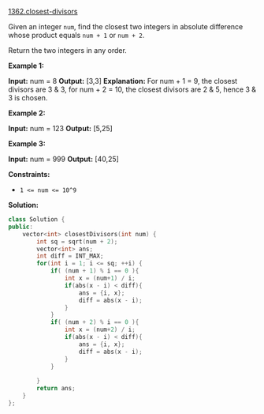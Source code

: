 [1362.closest-divisors](https://leetcode.com/problems/closest-divisors/)  

Given an integer `num`, find the closest two integers in absolute difference whose product equals `num + 1` or `num + 2`.

Return the two integers in any order.

**Example 1:**

**Input:** num = 8
**Output:** \[3,3\]
**Explanation:** For num + 1 = 9, the closest divisors are 3 & 3, for num + 2 = 10, the closest divisors are 2 & 5, hence 3 & 3 is chosen.

**Example 2:**

**Input:** num = 123
**Output:** \[5,25\]

**Example 3:**

**Input:** num = 999
**Output:** \[40,25\]

**Constraints:**

*   `1 <= num <= 10^9`  



**Solution:**  

```cpp
class Solution {
public:
    vector<int> closestDivisors(int num) {
        int sq = sqrt(num + 2);
        vector<int> ans;
        int diff = INT_MAX;
        for(int i = 1; i <= sq; ++i) {
            if( (num + 1) % i == 0 ){
                int x = (num+1) / i;
                if(abs(x - i) < diff){
                    ans = {i, x};
                    diff = abs(x - i);
                }
            }
            if( (num + 2) % i == 0 ){
                int x = (num+2) / i;
                if(abs(x - i) < diff){
                    ans = {i, x};
                    diff = abs(x - i);
                }
            }
                
        }
        return ans;
    }
};
```
      